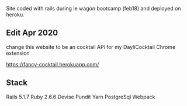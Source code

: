 Site coded with rails during le wagon bootcamp (feb18) and deployed on heroku.

## Edit Apr 2020

change this website to be an cocktail APi for my DayliCocktail Chrome extension

https://fancy-cocktail.herokuapp.com/

## Stack

Rails 5.1.7
Ruby 2.6.6
Devise
Pundit
Yarn
PostgreSql
Webpack
